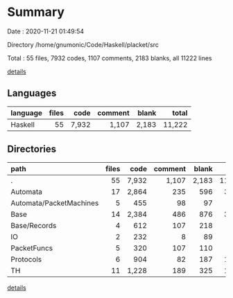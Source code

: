 # Summary

Date : 2020-11-21 01:49:54

Directory /home/gnumonic/Code/Haskell/placket/src

Total : 55 files,  7932 codes, 1107 comments, 2183 blanks, all 11222 lines

[details](details.md)

## Languages
| language | files | code | comment | blank | total |
| :--- | ---: | ---: | ---: | ---: | ---: |
| Haskell | 55 | 7,932 | 1,107 | 2,183 | 11,222 |

## Directories
| path | files | code | comment | blank | total |
| :--- | ---: | ---: | ---: | ---: | ---: |
| . | 55 | 7,932 | 1,107 | 2,183 | 11,222 |
| Automata | 17 | 2,864 | 235 | 596 | 3,695 |
| Automata/PacketMachines | 5 | 455 | 98 | 97 | 650 |
| Base | 14 | 2,384 | 486 | 876 | 3,746 |
| Base/Records | 4 | 612 | 107 | 218 | 937 |
| IO | 2 | 232 | 8 | 89 | 329 |
| PacketFuncs | 5 | 320 | 107 | 110 | 537 |
| Protocols | 6 | 904 | 82 | 187 | 1,173 |
| TH | 11 | 1,228 | 189 | 325 | 1,742 |

[details](details.md)